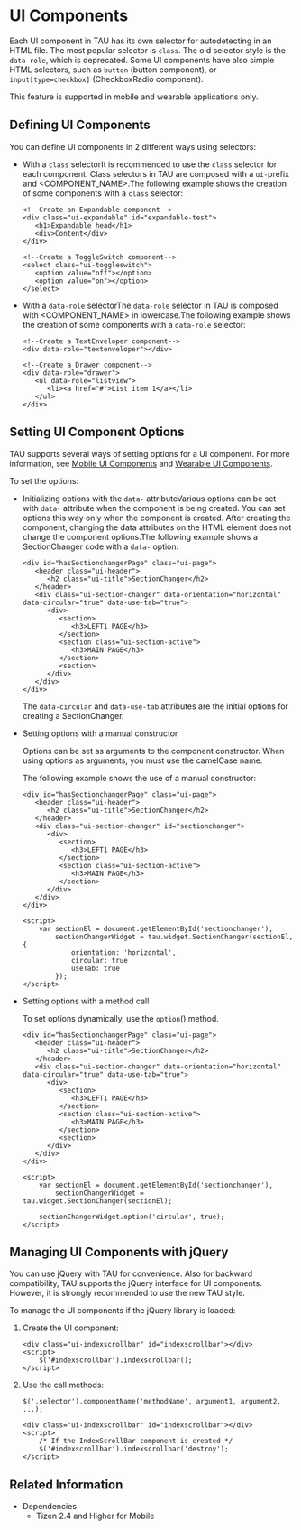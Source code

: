 # UI Components

Each UI component in TAU has its own selector for autodetecting in an HTML file. The most popular selector is `class`. The old selector style is the `data-role`, which is deprecated. Some UI components have also simple HTML selectors, such as `button` (button component), or `input[type=checkbox]` (CheckboxRadio component).

This feature is supported in mobile and wearable applications only.

## Defining UI Components

You can define UI components in 2 different ways using selectors:

- With a `class` selectorIt is recommended to use the `class` selector for each component. Class selectors in TAU are composed with a `ui-`prefix and <COMPONENT_NAME>.The following example shows the creation of some components with a `class` selector:

  ```
  <!--Create an Expandable component-->
  <div class="ui-expandable" id="expandable-test">
     <h1>Expandable head</h1>
     <div>Content</div>
  </div>

  <!--Create a ToggleSwitch component-->
  <select class="ui-toggleswitch">
     <option value="off"></option>
     <option value="on"></option>
  </select>
  ```

- With a `data-role` selectorThe `data-role` selector in TAU is composed with <COMPONENT_NAME> in lowercase.The following example shows the creation of some components with a `data-role` selector:

  ```
  <!--Create a TextEnveloper component-->
  <div data-role="textenveloper"></div>

  <!--Create a Drawer component-->
  <div data-role="drawer">
     <ul data-role="listview">
        <li><a href="#">List item 1</a></li>
     </ul>
  </div>
  ```

## Setting UI Component Options

TAU supports several ways of setting options for a UI component. For more information, see [Mobile UI Components](../../api/mobile/latest/html/ui_fw_api/Mobile_UIComponents/mobile_component_list.htm) and [Wearable UI Components](../../api/wearable/latest/html/ui_fw_api/Wearable_UIComponents/wearable_component_list.htm).

To set the options:

- Initializing options with the `data-` attributeVarious options can be set with `data-` attribute when the component is being created. You can set options this way only when the component is created. After creating the component, changing the data attributes on the HTML element does not change the component options.The following example shows a SectionChanger code with a `data-` option:

  ```
  <div id="hasSectionchangerPage" class="ui-page">
     <header class="ui-header">
        <h2 class="ui-title">SectionChanger</h2>
     </header>
     <div class="ui-section-changer" data-orientation="horizontal" data-circular="true" data-use-tab="true">
        <div>
           <section>
              <h3>LEFT1 PAGE</h3>
           </section>
           <section class="ui-section-active">
              <h3>MAIN PAGE</h3>
           </section>
           <section>
        </div>
     </div>
  </div>
  ```

  The `data-circular` and `data-use-tab` attributes are the initial options for creating a SectionChanger.

- Setting options with a manual constructor

  Options can be set as arguments to the component constructor. When using options as arguments, you must use the camelCase name.

  The following example shows the use of a manual constructor:

  ```
  <div id="hasSectionchangerPage" class="ui-page">
     <header class="ui-header">
        <h2 class="ui-title">SectionChanger</h2>
     </header>
     <div class="ui-section-changer" id="sectionchanger">
        <div>
           <section>
              <h3>LEFT1 PAGE</h3>
           </section>
           <section class="ui-section-active">
              <h3>MAIN PAGE</h3>
           </section>
        </div>
     </div>
  </div>

  <script>
      var sectionEl = document.getElementById('sectionchanger'),
          sectionChangerWidget = tau.widget.SectionChanger(sectionEl, {
              orientation: 'horizontal',
              circular: true
              useTab: true
          });
  </script>
  ```

- Setting options with a method call

  To set options dynamically, use the `option`() method.

  ```
  <div id="hasSectionchangerPage" class="ui-page">
     <header class="ui-header">
        <h2 class="ui-title">SectionChanger</h2>
     </header>
     <div class="ui-section-changer" data-orientation="horizontal" data-circular="true" data-use-tab="true">
        <div>
           <section>
              <h3>LEFT1 PAGE</h3>
           </section>
           <section class="ui-section-active">
              <h3>MAIN PAGE</h3>
           </section>
           <section>
        </div>
     </div>
  </div>

  <script>
      var sectionEl = document.getElementById('sectionchanger'),
          sectionChangerWidget = tau.widget.SectionChanger(sectionEl);

      sectionChangerWidget.option('circular', true);
  </script>
  ```

## Managing UI Components with jQuery

You can use jQuery with TAU for convenience. Also for backward compatibility, TAU supports the jQuery interface for UI components. However, it is strongly recommended to use the new TAU style.

To manage the UI components if the jQuery library is loaded:

1. Create the UI component:

   ```
   <div class="ui-indexscrollbar" id="indexscrollbar"></div>
   <script>
       $('#indexscrollbar').indexscrollbar();
   </script>
   ```

2. Use the call methods:

   ```
   $('.selector').componentName('methodName', argument1, argument2, ...);
   ```

   ```
   <div class="ui-indexscrollbar" id="indexscrollbar"></div>
   <script>
       /* If the IndexScrollBar component is created */
       $('#indexscrollbar').indexscrollbar('destroy');
   </script>
   ```

## Related Information
* Dependencies   
   - Tizen 2.4 and Higher for Mobile
